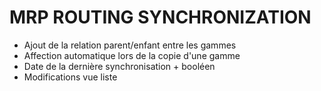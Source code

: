 MRP ROUTING SYNCHRONIZATION
==========================

* Ajout de la relation parent/enfant entre les gammes
* Affection automatique lors de la copie d'une gamme
* Date de la dernière synchronisation + booléen
* Modifications vue liste 